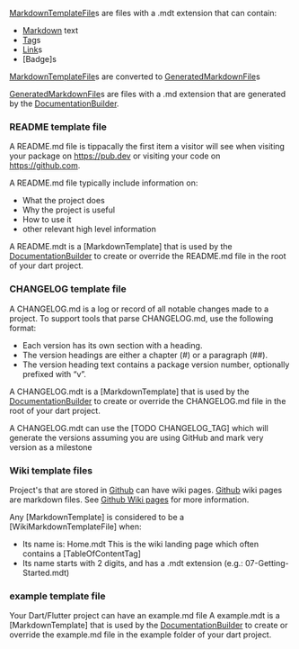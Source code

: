 [//]: # (This file was generated from: doc/template/02-Markdown-Template-Files.mdt using the documentation_builder package on: 2021-09-15 07:44:17.156412.)
<a id='lib-builder-template-builder-dart-markdowntemplatefile'></a>[MarkdownTemplateFile](https://github.com/efficientyboosters/documentation_builder/wiki/02-Markdown-Template-Files#lib-builder-template-builder-dart-markdowntemplatefile)s are files with a .mdt extension that can contain:
- [Markdown](https://www.markdownguide.org/cheat-sheet/) text
- [Tag](https://github.com/efficientyboosters/documentation_builder/wiki/03-Tags#lib-parser-tag-parser-dart-tag)s
- [Link](https://github.com/efficientyboosters/documentation_builder/wiki/04-Links#lib-parser-link-parser-dart-link)s
- [Badge]s

[MarkdownTemplateFile](https://github.com/efficientyboosters/documentation_builder/wiki/02-Markdown-Template-Files#lib-builder-template-builder-dart-markdowntemplatefile)s are converted to [GeneratedMarkdownFile](https://github.com/efficientyboosters/documentation_builder/wiki/02-Markdown-Template-Files#lib-builder-template-builder-dart-generatedmarkdownfile)s


<a id='lib-builder-template-builder-dart-generatedmarkdownfile'></a>[GeneratedMarkdownFile](https://github.com/efficientyboosters/documentation_builder/wiki/02-Markdown-Template-Files#lib-builder-template-builder-dart-generatedmarkdownfile)s are files with a .md extension that are generated
by the [DocumentationBuilder](https://github.com/efficientyboosters/documentation_builder/wiki/01-Documentation-Builder#lib-builder-documentation-builder-dart-documentationbuilder).


<a id='readme-template-file'></a>
### README template file
A README.md file is tippacally the first item a visitor will see when visiting
your package on https://pub.dev or visiting your code on https://github.com.

A README.md file typically include information on:
- What the project does
- Why the project is useful
- How to use it
- other relevant high level information

A README.mdt is a [MarkdownTemplate] that is used by the [DocumentationBuilder](https://github.com/efficientyboosters/documentation_builder/wiki/01-Documentation-Builder#lib-builder-documentation-builder-dart-documentationbuilder)
to create or override the README.md file in the root of your dart project.


<a id='changelog-template-file'></a>
### CHANGELOG template file
A CHANGELOG.md is a log or record of all notable changes made to a project.
To support tools that parse CHANGELOG.md, use the following format:
- Each version has its own section with a heading.
- The version headings are either a chapter (#) or a paragraph (##).
- The version heading text contains a package version number, optionally prefixed with “v”.

A CHANGELOG.mdt is a [MarkdownTemplate] that is used by the [DocumentationBuilder](https://github.com/efficientyboosters/documentation_builder/wiki/01-Documentation-Builder#lib-builder-documentation-builder-dart-documentationbuilder)
to create or override the CHANGELOG.md file in the root of your dart project.

A CHANGELOG.mdt can use the [TODO CHANGELOG_TAG] which will generate the
versions assuming you are using GitHub and mark very version as a milestone


<a id='wiki-template-files'></a>
### Wiki template files
Project's that are stored in [Github](https://github.com/) can have wiki pages.
[Github](https://github.com/) wiki pages are markdown files.
See [Github Wiki pages](TODO%20Add%20link) for more information.


Any [MarkdownTemplate] is considered to be a [WikiMarkdownTemplateFile] when:
- Its name is: Home.mdt This is the wiki landing page which often contains a [TableOfContentTag]
- Its name starts with 2 digits, and has a .mdt extension (e.g.: 07-Getting-Started.mdt)


<a id='example-template-file'></a>
### example template file
Your Dart/Flutter project can have an example.md file
A example.mdt is a [MarkdownTemplate] that is used by the
[DocumentationBuilder](https://github.com/efficientyboosters/documentation_builder/wiki/01-Documentation-Builder#lib-builder-documentation-builder-dart-documentationbuilder) to create or override the example.md file in the
example folder of your dart project.

